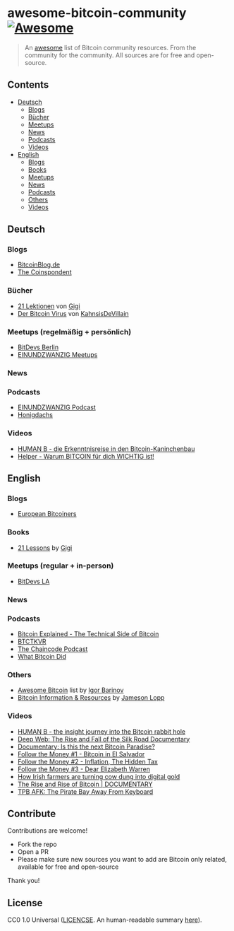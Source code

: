 # awesome-bitcoin-community [![Awesome](https://awesome.re/badge.svg)](https://awesome.re)

> An [awesome](https://github.com/sindresorhus/awesome) list of Bitcoin community resources. From the community for the community. All sources are for free and open-source.

## Contents

- [Deutsch](#deutsch)
   - [Blogs](#blogs)
   - [Bücher](#bücher)
   - [Meetups](#meetups-regelmäßig--persönlich)
   - [News](#news)
   - [Podcasts](#podcasts)
   - [Videos](#videos)
- [English](#english)
   - [Blogs](#blogs-1)
   - [Books](#books)
   - [Meetups](#meetups-regular--in-person)
   - [News](#news-1)
   - [Podcasts](#podcasts-1)
   - [Others](#others)
   - [Videos](#videos-1)


## Deutsch

### Blogs

- [BitcoinBlog.de](https://bitcoinblog.de/)
- [The Coinspondent](https://coinspondent.de/)

### Bücher

- [21 Lektionen](https://github.com/21-lessons/21-lessons-book-de) von [Gigi](https://github.com/dergigi)
- [Der Bitcoin Virus](https://github.com/BitcoinBeachTravemuende/DerBitcoinVirus) von [KahnsisDeVillain](https://github.com/BitcoinBeachTravemuende/DerBitcoinVirus)

### Meetups (regelmäßig + persönlich) 

- [BitDevs Berlin](https://bitdevs.berlin/)
- [EINUNDZWANZIG Meetups](https://portal.einundzwanzig.space/de/meetup/overview?l=de)

### News

### Podcasts

- [EINUNDZWANZIG Podcast](https://einundzwanzig.space/podcast/)
- [Honigdachs](https://coinspondent.de/honigdachs-der-bitcoin-podcast-aus-leipzig/)

### Videos

- [HUMAN B - die Erkenntnisreise in den Bitcoin-Kaninchenbau](https://humanb-film.com/)
- [Helper - Warum BITCOIN für dich WICHTIG ist!](https://www.youtube.com/watch?v=zdVwgg036KE)

## English

### Blogs

- [European Bitcoiners](https://europeanbitcoiners.com/)

### Books

- [21 Lessons](https://github.com/21-lessons/21lessons-book) by [Gigi](https://github.com/dergigi)

### Meetups (regular + in-person)

- [BitDevs LA](https://bitdevsla.org/)

### News

### Podcasts

- [Bitcoin Explained - The Technical Side of Bitcoin](https://podcasts.google.com/feed/aHR0cHM6Ly9uYWRvYnRjLmxpYnN5bi5jb20vcnNz?sa=X&ved=0CAUQrrcFahcKEwjggfPX6t3_AhUAAAAAHQAAAAAQAQ)
- [BTCTKVR](https://bitcoin-takeover.com/podcast/)
- [The Chaincode Podcast](https://podcast.chaincode.com/)
- [What Bitcoin Did](https://www.whatbitcoindid.com/podcast)

### Others

- [Awesome Bitcoin](https://github.com/igorbarinov/awesome-bitcoin) list by [Igor Barinov](https://github.com/igorbarinov) 
- [Bitcoin Information & Resources](https://www.lopp.net/bitcoin-information.html) by [Jameson Lopp](https://www.lopp.net)

### Videos

- [HUMAN B - the insight journey into the Bitcoin rabbit hole](https://humanb-film.com/)
- [Deep Web: The Rise and Fall of the Silk Road Documentary](https://www.youtube.com/watch?v=7GAoeo4FnBU)
- [Documentary: Is this the next Bitcoin Paradise?](https://www.youtube.com/watch?v=qdgJJL0vdaI)
- [Follow the Money #1 - Bitcoin in El Salvador](https://www.whatbitcoindid.com/ftm1-bitcoin-in-el-salvador)
- [Follow the Money #2 - Inflation, The Hidden Tax](https://www.whatbitcoindid.com/ftm2-inflation-the-hidden-tax)
- [Follow the Money #3 - Dear Elizabeth Warren](https://www.whatbitcoindid.com/ftm3-dear-elizabeth-warren)
- [How Irish farmers are turning cow dung into digital gold](https://www.youtube.com/watch?v=xkVOJAWP688)
- [The Rise and Rise of Bitcoin | DOCUMENTARY](https://www.youtube.com/watch?v=qk4gZrBR9CU)
- [TPB AFK: The Pirate Bay Away From Keyboard](https://www.youtube.com/watch?v=eTOKXCEwo_8)

## Contribute

Contributions are welcome!

- Fork the repo
- Open a PR
- Please make sure new sources you want to add are Bitcoin only related, available for free and open-source

Thank you!

## License

CC0 1.0 Universal ([LICENCSE](./LICENSE). An human-readable summary [here](https://creativecommons.org/publicdomain/zero/1.0/)).
